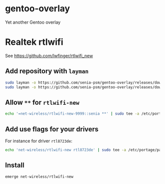 # gentoo-overlay
Yet another Gentoo overlay

# Realtek rtlwifi
See https://github.com/lwfinger/rtlwifi_new

## Add repository with `layman`
```bash
sudo layman -o https://github.com/senia-psm/gentoo-overlay/releases/download/overlay.xml/overlay.xml -L
sudo layman -o https://github.com/senia-psm/gentoo-overlay/releases/download/overlay.xml/overlay.xml -a senia
```

## Allow `**` for `rtlwifi-new`
```bash
echo '=net-wireless/rtlwifi-new-9999::senia **' | sudo tee -a /etc/portage/package.keywords/wifi
```

## Add use flags for your drivers
For instance for driver `rtl8723de`:
```bash
echo 'net-wireless/rtlwifi-new rtl8723de' | sudo tee -a /etc/portage/package.use/wifi
```

## Install
```bash
emerge net-wireless/rtlwifi-new
```

